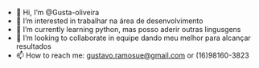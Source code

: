 - 👋 Hi, I’m @Gusta-oliveira
- 👀 I’m interested in trabalhar na área de desenvolvimento
- 🌱 I’m currently learning python, mas posso aderir outras lingusgens
- 💞️ I’m looking to collaborate in equipe dando meu melhor para alcançar resultados
- 📫 How to reach me: gustavo.ramosue@gmail.com or (16)98160-3823

<!---
Gusta-oliveira/Gusta-oliveira is a ✨ special ✨ repository because its `README.md` (this file) appears on your GitHub profile.
You can click the Preview link to take a look at your changes.
--->
